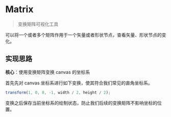 # Matrix

> 变换矩阵可视化工具

可以将一个或者多个矩阵作用于一个矢量或者形状节点，查看矢量、形状节点的变化。

## 实现思路

**核心**：使用变换矩阵变换 canvas 的坐标系

首先先对 canvas 坐标系进行如下变换，使其符合我们常见的直角坐标系。

```js
transform(1, 0, 0, -1, width / 2, height / 2);
```

变换之后保存当前坐标系的绘制状态，防止我们后续的变换矩阵不影响坐标的位置。
